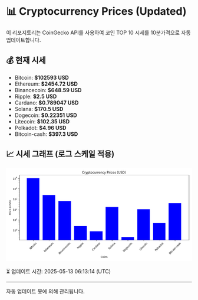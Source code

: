 
# 📊 Cryptocurrency Prices (Updated)

이 리포지토리는 CoinGecko API를 사용하여 코인 TOP 10 시세를 10분가격으로 자동 업데이트합니다.

## 💰 현재 시세
- Bitcoin: **$102593 USD**
- Ethereum: **$2454.72 USD**
- Binancecoin: **$648.59 USD**
- Ripple: **$2.5 USD**
- Cardano: **$0.789047 USD**
- Solana: **$170.5 USD**
- Dogecoin: **$0.22351 USD**
- Litecoin: **$102.35 USD**
- Polkadot: **$4.96 USD**
- Bitcoin-cash: **$397.3 USD**

## 📈 시세 그래프 (로그 스케일 적용)
![Crypto Prices](crypto_prices.png)

⏳ 업데이트 시간: 2025-05-13 06:13:14 (UTC)

---
자동 업데이트 봇에 의해 관리됩니다.
